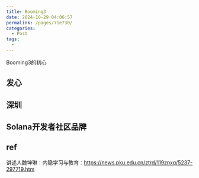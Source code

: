 ```yaml
---
title: Booming3
date: 2024-10-29 04:06:57
permalink: /pages/71e730/
categories:
  - Post
tags:
  - 
---
```

Booming3的初心



## 发心





## 深圳



## Solana开发者社区品牌





## ref

讲述人魏坤琳：内隐学习与教育：https://news.pku.edu.cn/ztrd/119znxq/5237-297719.htm





